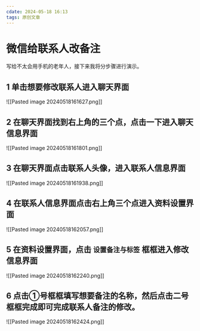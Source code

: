 ```yaml
---
cdate: 2024-05-18 16:13
tags: 原创文章 
---
```


# 微信给联系人改备注

写给不太会用手机的老年人，接下来我将分步骤进行演示。

## 1 单击想要修改联系人进入聊天界面

![[Pasted image 20240518161627.png]]

## 2 在聊天界面找到右上角的三个点，点击一下进入聊天信息界面

![[Pasted image 20240518161801.png]]

## 3 在聊天界面点击联系人头像，进入联系人信息界面

![[Pasted image 20240518161938.png]]

## 4 在联系人信息界面点击右上角三个点进入资料设置界面

![[Pasted image 20240518162057.png]]

## 5 在资料设置界面，点击 `设置备注与标签` 框框进入修改信息界面

![[Pasted image 20240518162240.png]]

## 6 点击①号框框填写想要备注的名称，然后点击二号框框完成即可完成联系人备注的修改。

![[Pasted image 20240518162424.png]]